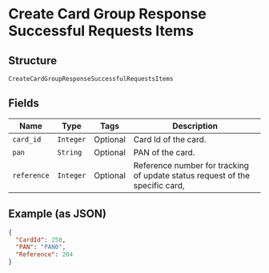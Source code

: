 
# Create Card Group Response Successful Requests Items

## Structure

`CreateCardGroupResponseSuccessfulRequestsItems`

## Fields

| Name | Type | Tags | Description |
|  --- | --- | --- | --- |
| `card_id` | `Integer` | Optional | Card Id of the card. |
| `pan` | `String` | Optional | PAN of the card. |
| `reference` | `Integer` | Optional | Reference number for tracking of update status request of the specific card, |

## Example (as JSON)

```json
{
  "CardId": 250,
  "PAN": "PAN0",
  "Reference": 204
}
```

